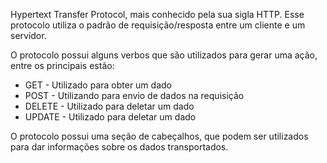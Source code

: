 Hypertext Transfer Protocol, mais conhecido pela sua sigla HTTP. Esse protocolo utiliza o padrão de requisição/resposta entre um cliente e um servidor. 

O protocolo possui alguns verbos que são utilizados para gerar uma ação, entre os principais estão:

* GET - Utilizado para obter um dado
* POST - Utilizando para envio de dados na requisição
* DELETE - Utilizado para deletar um dado
* UPDATE - Utilizado para deletar um dado

O protocolo possui uma seção de cabeçalhos, que podem ser utilizados para dar informações sobre os dados transportados.